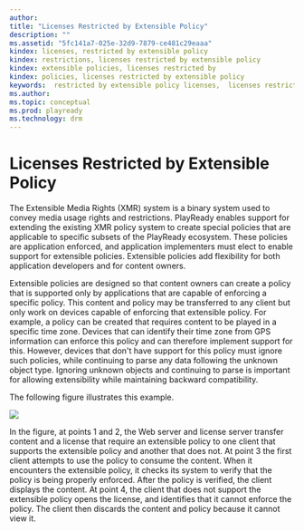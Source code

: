 ```yaml
---
author: 
title: "Licenses Restricted by Extensible Policy"
description: ""
ms.assetid: "5fc141a7-025e-32d9-7879-ce481c29eaaa"
kindex: licenses, restricted by extensible policy
kindex: restrictions, licenses restricted by extensible policy
kindex: extensible policies, licenses restricted by
kindex: policies, licenses restricted by extensible policy
keywords:  restricted by extensible policy licenses,  licenses restricted by extensible policy restrictions,  licenses restricted by extensible policies,  licenses restricted by extensible policy policies
ms.author: 
ms.topic: conceptual
ms.prod: playready
ms.technology: drm
---
```



# Licenses Restricted by Extensible Policy
   
  
The Extensible Media Rights (XMR) system is a binary system used to convey media usage rights and restrictions. PlayReady enables support for extending the existing XMR policy system to create special policies that are applicable to specific subsets of the PlayReady ecosystem. These policies are application enforced, and application implementers must elect to enable support for extensible policies. Extensible policies add flexibility for both application developers and for content owners.  
   
  
Extensible policies are designed so that content owners can create a policy that is supported only by applications that are capable of enforcing a specific policy. This content and policy may be transferred to any client but only work on devices capable of enforcing that extensible policy. For example, a policy can be created that requires content to be played in a specific time zone. Devices that can identify their time zone from GPS information can enforce this policy and can therefore implement support for this. However, devices that don't have support for this policy must ignore such policies, while continuing to parse any data following the unknown object type. Ignoring unknown objects and continuing to parse is important for allowing extensibility while maintaining backward compatibility.   
   
  
The following figure illustrates this example.  
   
  
![](image26_15.jpg)  
   
  
In the figure, at points 1 and 2, the Web server and license server transfer content and a license that require an extensible policy to one client that supports the extensible policy and another that does not. At point 3 the first client attempts to use the policy to consume the content. When it encounters the extensible policy, it checks its system to verify that the policy is being properly enforced. After the policy is verified, the client displays the content. At point 4, the client that does not support the extensible policy opens the license, and identifies that it cannot enforce the policy. The client then discards the content and policy because it cannot view it.  
 
